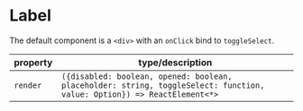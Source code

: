 # Label

The default component is a `<div>` with an `onClick` bind to `toggleSelect`.

| property  | type/description                                                                                                        |
|-----------|-------------------------------------------------------------------------------------------------------------------------|
| `render`  | `({disabled: boolean, opened: boolean, placeholder: string, toggleSelect: function, value: Option}) => ReactElement<*>` |